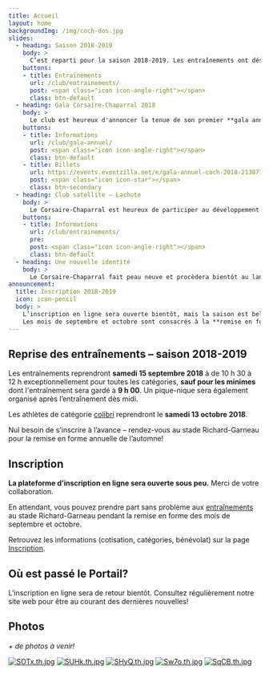 ```yaml
---
title: Accueil
layout: home
backgroundImg: /img/coch-dos.jpg
slides:
  - heading: Saison 2018-2019
    body: >
      C’est reparti pour la saison 2018-2019. Les entraînements ont désormais lieu selon l’horaire des catégories.
    buttons:
    - title: Entraînements
      url: /club/entrainements/
      post: <span class="icon icon-angle-right"></span>
      class: btn-default
  - heading: Gala Corsaire-Chaparral 2018
    body: >
      Le club est heureux d'annoncer la tenue de son premier **gala annuel** le 20 octobre prochain. Soyez des nôtres!
    buttons:
    - title: Informations
      url: /club/gala-annuel/
      post: <span class="icon icon-angle-right"></span>
      class: btn-default
    - title: Billets
      url: https://events.eventzilla.net/e/gala-annuel-coch-2018-2138715025
      post: <span class="icon icon-star"></span>
      class: btn-secondary
  - heading: Club satellite – Lachute
    body: >
      Le Corsaire-Chaparral est heureux de participer au développement de l’athlétisme régional en lançant un nouveau club satellite à Lachute.
    buttons:
    - title: Informations
      url: /club/entrainements/
      pre: 
      post: <span class="icon icon-angle-right"></span>
      class: btn-default
  - heading: Une nouvelle identité
    body: >
      Le Corsaire-Chaparral fait peau neuve et procèdera bientôt au lancement de sa nouvelle identité visuelle. Restez à l'affût!
announcement:
  title: Inscription 2018-2019
  icon: icon-pencil
  body: >
    L’inscription en ligne sera ouverte bientôt, mais la saison est bel et bien recommencée! Présentez-vous simplement à l'entraînement selon l'[horaire](/club/entrainements/) des catégories! <br><br>
    Les mois de septembre et octobre sont consacrés à la **remise en forme** en vue de l’année à venir. Bienvenue à tous!
---
```


## Reprise des entraînements – saison 2018-2019

Les entraînements reprendront **samedi 15 septembre 2018** à de 10&nbsp;h&nbsp;30 à 12&nbsp;h exceptionnellement pour toutes les catégories, **sauf pour les minimes** dont l'entraînement sera gardé à **9 h 00**. Un pique-nique sera également organisé après l’entraînement dès midi.

Les athlètes de catégorie [colibri](/club/entrainements/#colibri-2010-2011) reprendront le **samedi 13 octobre 2018**.

Nul besoin de s’inscrire à l’avance – rendez-vous au stade Richard-Garneau pour la remise en forme annuelle de l’automne!

## Inscription

**La plateforme d’inscription en ligne sera ouverte sous peu.** Merci de votre collaboration.

En attendant, vous pouvez prendre part sans problème aux [entraînements](/club/entrainements/) au stade Richard-Garneau pendant la remise en forme des mois de septembre et octobre.

Retrouvez les informations (cotisation, catégories, bénévolat) sur la page [Inscription](/club/inscription).

## Où est passé le Portail?

L’inscription en ligne sera de retour bientôt. Consultez régulièrement notre site web pour être au courant des dernières nouvelles!

## Photos

_+ de photos à venir!_

[![SOTx.th.jpg](https://photos.corsaire-chaparral.org/images/2018/09/13/SOTx.th.jpg)](https://photos.corsaire-chaparral.org/i/SOTx) [![SUHk.th.jpg](https://photos.corsaire-chaparral.org/images/2018/09/13/SUHk.th.jpg)](https://photos.corsaire-chaparral.org/i/SUHk) [![SHyQ.th.jpg](https://photos.corsaire-chaparral.org/images/2018/09/13/SHyQ.th.jpg)](https://photos.corsaire-chaparral.org/i/SHyQ) [![Sw7o.th.jpg](https://photos.corsaire-chaparral.org/images/2018/09/13/Sw7o.th.jpg)](https://photos.corsaire-chaparral.org/i/Sw7o) [![SqCB.th.jpg](https://photos.corsaire-chaparral.org/images/2018/09/13/SqCB.th.jpg)](https://photos.corsaire-chaparral.org/i/SqCB)
